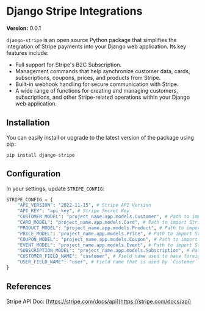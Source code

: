 # Django Stripe Integrations

__Version:__ 0.0.1

`django-stripe` is an open source Python package that simplifies the integration of Stripe payments into your Django web application. Its key features include:

- Full support for Stripe's B2C Subscription.
- Management commands that help synchronize customer data, cards, subscriptions, coupons, prices, and products from Stripe.
- Built-in webhook handling for secure communication with Stripe.
- A wide range of functions for creating and managing customers, subscriptions, and other Stripe-related operations within your Django web application.

## Installation

You can easily install or upgrade to the latest version of the package using pip:

```
pip install django-stripe
```

## Configuration

In your settings, update `STRIPE_CONFIG`:

```python
STRIPE_CONFIG = {
    "API_VERSION": "2022-11-15", # Stripe API Version
    "API_KEY": "api_key", # Stripe Secret Key
    "CUSTOMER_MODEL": "project_name.app.models.Customer", # Path to import Stripe Customer model
    "CARD_MODEL": "project_name.app.models.Card", # Path to import Stripe Card model
    "PRODUCT_MODEL": "project_name.app.models.Product", # Path to import Stripe Product model
    "PRICE_MODEL": "project_name.app.models.Price", # Path to import Stripe Price model
    "COUPON_MODEL": "project_name.app.models.Coupon", # Path to import Stripe Coupon model
    "EVENT_MODEL": "project_name.app.models.Event", # Path to import Stripe Event model
    "SUBSCRIPTION_MODEL": "project_name.app.models.Subscription", # Path to import Stripe Subscription model
    "CUSTOMER_FIELD_NAME": "customer", # Field name used to have foreign key relation with `Customer` model
    "USER_FIELD_NAME": "user", # Field name that is used by `Customer` model to have foreign relation to `User` model
}
```

## References

Stripe API Doc: [https://stripe.com/docs/api](https://stripe.com/docs/api)
